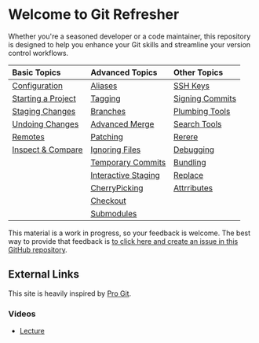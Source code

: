 # Welcome to Git Refresher

Whether you're a seasoned developer or a code maintainer, this repository is designed to help you enhance your Git skills and streamline your version control workflows.

<center>

|                  Basic Topics                  |                      Advanced Topics                      |             Other Topics              |
| :--------------------------------------------- | :-------------------------------------------------------- | :------------------------------------ |
| [Configuration](Basics/git_configuration.md)   | [Aliases](Advanced/git_alias.md)                          | [SSH Keys](Github/git_ssh.md)         |
| [Starting a Project](Basics/git_start.md)      | [Tagging](Advanced/git_tagging.md)                        | [Signing Commits](More/git_sign.md)   |
| [Staging Changes](Basics/git_stage.md)         | [Branches](Advanced/git_branch.md)                        | [Plumbing Tools](More/plumbing.md)    |
| [Undoing Changes](Basics/git_undoingthings.md) | [Advanced Merge](Advanced/git_advmerge.md)                | [Search Tools](More/git_search.md)    |
| [Remotes](Basics/git_remotes.md)               | [Patching](Advanced/git_patches.md)                       | [Rerere](More/git_rerere.md)          |
| [Inspect & Compare](Basics/git_inspect.md)     | [Ignoring Files](Advanced/git_ignore.md)                  | [Debugging](More/git_debug.md)        |
|                                                | [Temporary Commits](Advanced/git_stash.md)                | [Bundling](More/git_bundle.md)        |
|                                                | [Interactive Staging](Advanced/git_interactivestaging.md) | [Replace](More/git_replace.md)        |
|                                                | [CherryPicking](Advanced/git_checkout.md)                 | [Attrributes](More/git_attributes.md) |
|                                                | [Checkout](Advanced/git_stash.md)                         |                                       |
|                                                | [Submodules](Advanced/git_submodules.md)                  |                                       |

</center>

This material is a work in progress, so your feedback is welcome. The best way to provide that feedback is [to click here and create an issue in this GitHub repository](https://github.com/ArceLopera/git_refresher/issues).

## External Links

This site is heavily inspired by [Pro Git](https://git-scm.com/book/en/v2).


### Videos

+ [Lecture](https://www.youtube.com/watch?v=2sjqTHE0zok&list=PLyzOVJj3bHQuloKGG59rS43e29ro7I57J)
